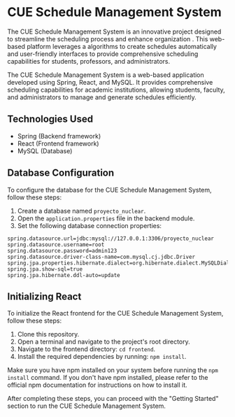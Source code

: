 # CUE Schedule Management System

The CUE Schedule Management System is an innovative project designed to streamline the scheduling process and enhance organization . This web-based platform leverages a algorithms to create schedules automatically and user-friendly interfaces to provide comprehensive scheduling capabilities for students, professors, and administrators.

The CUE Schedule Management System is a web-based application developed using Spring, React, and MySQL. It provides comprehensive scheduling capabilities for academic institutions, allowing students, faculty, and administrators to manage and generate schedules efficiently.

## Technologies Used

- Spring (Backend framework)
- React (Frontend framework)
- MySQL (Database)

## Database Configuration

To configure the database for the CUE Schedule Management System, follow these steps:

1. Create a database named `proyecto_nuclear`.
2. Open the `application.properties` file in the backend module.
3. Set the following database connection properties:

```properties
spring.datasource.url=jdbc:mysql://127.0.0.1:3306/proyecto_nuclear
spring.datasource.username=root
spring.datasource.password=admin123
spring.datasource.driver-class-name=com.mysql.cj.jdbc.Driver
spring.jpa.properties.hibernate.dialect=org.hibernate.dialect.MySQLDialect
spring.jpa.show-sql=true
spring.jpa.hibernate.ddl-auto=update
```
## Initializing  React

To initialize the React frontend for the CUE Schedule Management System, follow these steps:

1. Clone this repository.
2. Open a terminal and navigate to the project's root directory.
3. Navigate to the frontend directory: `cd frontend`.
4. Install the required dependencies by running: `npm install`.

Make sure you have npm installed on your system before running the `npm install` command. If you don't have npm installed, please refer to the official npm documentation for instructions on how to install it.

After completing these steps, you can proceed with the "Getting Started" section to run the CUE Schedule Management System.
